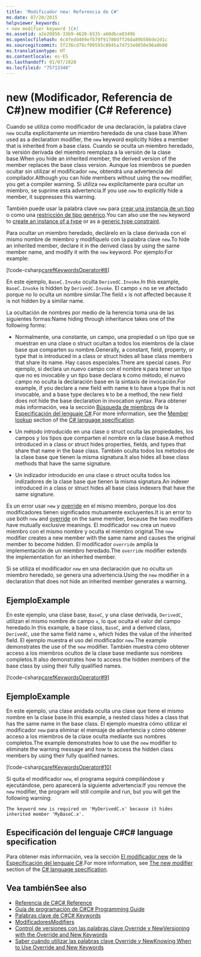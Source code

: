 ```yaml
---
title: 'Modificador new: Referencia de C#'
ms.date: 07/20/2015
helpviewer_keywords:
- new modifier keyword [C#]
ms.assetid: a2e20856-33b9-4620-b535-a60dbce8349b
ms.openlocfilehash: 6c4fedd469efb79f91780dff26da89b586de2d1c
ms.sourcegitcommit: 5f236cd78cf09593c8945a7d753e0850e96a0b80
ms.translationtype: HT
ms.contentlocale: es-ES
ms.lasthandoff: 01/07/2020
ms.locfileid: "75713340"
---
```

# <a name="new-modifier-c-reference"></a><span data-ttu-id="4f245-102">new (Modificador, Referencia de C#)</span><span class="sxs-lookup"><span data-stu-id="4f245-102">new modifier (C# Reference)</span></span>

<span data-ttu-id="4f245-103">Cuando se utiliza como modificador de una declaración, la palabra clave `new` oculta explícitamente un miembro heredado de una clase base.</span><span class="sxs-lookup"><span data-stu-id="4f245-103">When used as a declaration modifier, the `new` keyword explicitly hides a member that is inherited from a base class.</span></span> <span data-ttu-id="4f245-104">Cuando se oculta un miembro heredado, la versión derivada del miembro reemplaza a la versión de la clase base.</span><span class="sxs-lookup"><span data-stu-id="4f245-104">When you hide an inherited member, the derived version of the member replaces the base class version.</span></span> <span data-ttu-id="4f245-105">Aunque los miembros se pueden ocultar sin utilizar el modificador `new`, obtendrá una advertencia del compilador.</span><span class="sxs-lookup"><span data-stu-id="4f245-105">Although you can hide members without using the `new` modifier, you get a compiler warning.</span></span> <span data-ttu-id="4f245-106">Si utiliza `new` explícitamente para ocultar un miembro, se suprime esta advertencia.</span><span class="sxs-lookup"><span data-stu-id="4f245-106">If you use `new` to explicitly hide a member, it suppresses this warning.</span></span>

<span data-ttu-id="4f245-107">También puede usar la palabra clave `new` para [crear una instancia de un tipo](../operators/new-operator.md) o como una [restricción de tipo genérico](./new-constraint.md).</span><span class="sxs-lookup"><span data-stu-id="4f245-107">You can also use the `new` keyword to [create an instance of a type](../operators/new-operator.md) or as a [generic type constraint](./new-constraint.md).</span></span>

<span data-ttu-id="4f245-108">Para ocultar un miembro heredado, declárelo en la clase derivada con el mismo nombre de miembro y modifíquelo con la palabra clave `new`.</span><span class="sxs-lookup"><span data-stu-id="4f245-108">To hide an inherited member, declare it in the derived class by using the same member name, and modify it with the `new` keyword.</span></span> <span data-ttu-id="4f245-109">Por ejemplo:</span><span class="sxs-lookup"><span data-stu-id="4f245-109">For example:</span></span>

[!code-csharp[csrefKeywordsOperator#8](~/samples/snippets/csharp/VS_Snippets_VBCSharp/csrefKeywordsOperator/CS/csrefKeywordsOperators.cs#8)]

<span data-ttu-id="4f245-110">En este ejemplo, `BaseC.Invoke` oculta `DerivedC.Invoke`.</span><span class="sxs-lookup"><span data-stu-id="4f245-110">In this example, `BaseC.Invoke` is hidden by `DerivedC.Invoke`.</span></span> <span data-ttu-id="4f245-111">El campo `x` no se ve afectado porque no lo oculta un nombre similar.</span><span class="sxs-lookup"><span data-stu-id="4f245-111">The field `x` is not affected because it is not hidden by a similar name.</span></span>

<span data-ttu-id="4f245-112">La ocultación de nombres por medio de la herencia toma una de las siguientes formas:</span><span class="sxs-lookup"><span data-stu-id="4f245-112">Name hiding through inheritance takes one of the following forms:</span></span>

- <span data-ttu-id="4f245-113">Normalmente, una constante, un campo, una propiedad o un tipo que se muestran en una clase o struct ocultan a todos los miembros de la clase base que comparten su nombre.</span><span class="sxs-lookup"><span data-stu-id="4f245-113">Generally, a constant, field, property, or type that is introduced in a class or struct hides all base class members that share its name.</span></span> <span data-ttu-id="4f245-114">Hay casos especiales.</span><span class="sxs-lookup"><span data-stu-id="4f245-114">There are special cases.</span></span> <span data-ttu-id="4f245-115">Por ejemplo, si declara un nuevo campo con el nombre `N` para tener un tipo que no es invocable y un tipo base declara `N` como método, el nuevo campo no oculta la declaración base en la sintaxis de invocación.</span><span class="sxs-lookup"><span data-stu-id="4f245-115">For example, if you declare a new field with name `N` to have a type that is not invocable, and a base type declares `N` to be a method, the new field does not hide the base declaration in invocation syntax.</span></span> <span data-ttu-id="4f245-116">Para obtener más información, vea la sección [Búsqueda de miembros](~/_csharplang/spec/expressions.md#member-lookup) de la [Especificación del lenguaje C#](~/_csharplang/spec/introduction.md).</span><span class="sxs-lookup"><span data-stu-id="4f245-116">For more information, see the [Member lookup](~/_csharplang/spec/expressions.md#member-lookup) section of the [C# language specification](~/_csharplang/spec/introduction.md).</span></span>

- <span data-ttu-id="4f245-117">Un método introducido en una clase o struct oculta las propiedades, los campos y los tipos que comparten el nombre en la clase base.</span><span class="sxs-lookup"><span data-stu-id="4f245-117">A method introduced in a class or struct hides properties, fields, and types that share that name in the base class.</span></span> <span data-ttu-id="4f245-118">También oculta todos los métodos de la clase base que tienen la misma signatura.</span><span class="sxs-lookup"><span data-stu-id="4f245-118">It also hides all base class methods that have the same signature.</span></span>

- <span data-ttu-id="4f245-119">Un indizador introducido en una clase o struct oculta todos los indizadores de la clase base que tienen la misma signatura.</span><span class="sxs-lookup"><span data-stu-id="4f245-119">An indexer introduced in a class or struct hides all base class indexers that have the same signature.</span></span>

<span data-ttu-id="4f245-120">Es un error usar `new` y [override](override.md) en el mismo miembro, porque los dos modificadores tienen significados mutuamente excluyentes.</span><span class="sxs-lookup"><span data-stu-id="4f245-120">It is an error to use both `new` and [override](override.md) on the same member, because the two modifiers have mutually exclusive meanings.</span></span> <span data-ttu-id="4f245-121">El modificador `new` crea un nuevo miembro con el mismo nombre y oculta el miembro original.</span><span class="sxs-lookup"><span data-stu-id="4f245-121">The `new` modifier creates a new member with the same name and causes the original member to become hidden.</span></span> <span data-ttu-id="4f245-122">El modificador `override` amplía la implementación de un miembro heredado.</span><span class="sxs-lookup"><span data-stu-id="4f245-122">The `override` modifier extends the implementation for an inherited member.</span></span>

<span data-ttu-id="4f245-123">Si se utiliza el modificador `new` en una declaración que no oculta un miembro heredado, se genera una advertencia.</span><span class="sxs-lookup"><span data-stu-id="4f245-123">Using the `new` modifier in a declaration that does not hide an inherited member generates a warning.</span></span>

## <a name="example"></a><span data-ttu-id="4f245-124">Ejemplo</span><span class="sxs-lookup"><span data-stu-id="4f245-124">Example</span></span>

<span data-ttu-id="4f245-125">En este ejemplo, una clase base, `BaseC`, y una clase derivada, `DerivedC`, utilizan el mismo nombre de campo `x`, lo que oculta el valor del campo heredado.</span><span class="sxs-lookup"><span data-stu-id="4f245-125">In this example, a base class, `BaseC`, and a derived class, `DerivedC`, use the same field name `x`, which hides the value of the inherited field.</span></span> <span data-ttu-id="4f245-126">El ejemplo muestra el uso del modificador `new`.</span><span class="sxs-lookup"><span data-stu-id="4f245-126">The example demonstrates the use of the `new` modifier.</span></span> <span data-ttu-id="4f245-127">También muestra cómo obtener acceso a los miembros ocultos de la clase base mediante sus nombres completos.</span><span class="sxs-lookup"><span data-stu-id="4f245-127">It also demonstrates how to access the hidden members of the base class by using their fully qualified names.</span></span>

[!code-csharp[csrefKeywordsOperator#9](~/samples/snippets/csharp/VS_Snippets_VBCSharp/csrefKeywordsOperator/CS/csrefKeywordsOperators.cs#9)]

## <a name="example"></a><span data-ttu-id="4f245-128">Ejemplo</span><span class="sxs-lookup"><span data-stu-id="4f245-128">Example</span></span>

<span data-ttu-id="4f245-129">En este ejemplo, una clase anidada oculta una clase que tiene el mismo nombre en la clase base.</span><span class="sxs-lookup"><span data-stu-id="4f245-129">In this example, a nested class hides a class that has the same name in the base class.</span></span> <span data-ttu-id="4f245-130">El ejemplo muestra cómo utilizar el modificador `new` para eliminar el mensaje de advertencia y cómo obtener acceso a los miembros de la clase oculta mediante sus nombres completos.</span><span class="sxs-lookup"><span data-stu-id="4f245-130">The example demonstrates how to use the `new` modifier to eliminate the warning message and how to access the hidden class members by using their fully qualified names.</span></span>

[!code-csharp[csrefKeywordsOperator#10](~/samples/snippets/csharp/VS_Snippets_VBCSharp/csrefKeywordsOperator/CS/csrefKeywordsOperators.cs#10)]

<span data-ttu-id="4f245-131">Si quita el modificador `new`, el programa seguirá compilándose y ejecutándose, pero aparecerá la siguiente advertencia:</span><span class="sxs-lookup"><span data-stu-id="4f245-131">If you remove the `new` modifier, the program will still compile and run, but you will get the following warning:</span></span>

```text
The keyword new is required on 'MyDerivedC.x' because it hides inherited member 'MyBaseC.x'.
```

## <a name="c-language-specification"></a><span data-ttu-id="4f245-132">Especificación del lenguaje C#</span><span class="sxs-lookup"><span data-stu-id="4f245-132">C# language specification</span></span>

<span data-ttu-id="4f245-133">Para obtener más información, vea la sección [El modificador new](~/_csharplang/spec/classes.md#the-new-modifier) de la [Especificación del lenguaje C#](~/_csharplang/spec/introduction.md).</span><span class="sxs-lookup"><span data-stu-id="4f245-133">For more information, see [The new modifier](~/_csharplang/spec/classes.md#the-new-modifier) section of the [C# language specification](~/_csharplang/spec/introduction.md).</span></span>

## <a name="see-also"></a><span data-ttu-id="4f245-134">Vea también</span><span class="sxs-lookup"><span data-stu-id="4f245-134">See also</span></span>

- [<span data-ttu-id="4f245-135">Referencia de C#</span><span class="sxs-lookup"><span data-stu-id="4f245-135">C# Reference</span></span>](../../language-reference/index.md)
- [<span data-ttu-id="4f245-136">Guía de programación de C#</span><span class="sxs-lookup"><span data-stu-id="4f245-136">C# Programming Guide</span></span>](../../programming-guide/index.md)
- [<span data-ttu-id="4f245-137">Palabras clave de C#</span><span class="sxs-lookup"><span data-stu-id="4f245-137">C# Keywords</span></span>](index.md)
- [<span data-ttu-id="4f245-138">Modificadores</span><span class="sxs-lookup"><span data-stu-id="4f245-138">Modifiers</span></span>](index.md)
- [<span data-ttu-id="4f245-139">Control de versiones con las palabras clave Override y New</span><span class="sxs-lookup"><span data-stu-id="4f245-139">Versioning with the Override and New Keywords</span></span>](../../programming-guide/classes-and-structs/versioning-with-the-override-and-new-keywords.md)
- [<span data-ttu-id="4f245-140">Saber cuándo utilizar las palabras clave Override y New</span><span class="sxs-lookup"><span data-stu-id="4f245-140">Knowing When to Use Override and New Keywords</span></span>](../../programming-guide/classes-and-structs/knowing-when-to-use-override-and-new-keywords.md)
